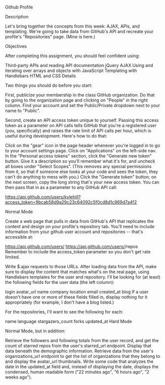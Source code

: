 Github Profile

Description

Let's bring together the concepts from this week: AJAX, APIs, and templating. We're going to take data from GitHub's API and recreate your profile's "Repositories" page. (Mine is here.)

Objectives

After completing this assignment, you should feel confident using:

Third-party APIs and reading API documentation
jQuery AJAX
Using and iterating over arrays and objects with JavaScript
Templating with Handlebars
HTML and CSS
Details

Two things you should do before you start:

First, publicize your membership in the class GitHub organization. Do that by going to the organization page and clicking on "People" in the right column. Find your account and set the Public/Private dropdown next to your name to "Public".

Second, create an API access token unique to yourself. Passing this access token as a parameter on API calls tells GitHub that you're a registered user (you, specifically) and raises the rate limit of API calls per hour, which is useful during development. Here's how to do that:

Click on the "gear" icon in the page header whenever you're logged in to go to your account settings page.
Click on "Applications" on the left-side nav.
In the "Personal access tokens" section, click the "Generate new token" button.
Give it a description so you'll remember what it's for, and uncheck all boxes under "Select Scopes". (This removes any special permissions from it, so that if someone else looks at your code and sees the token, they can't do anything to mess with you.)
Click the "Generate token" button; on the next screen, copy the long string that's your new access token.
You can then pass that in as a parameter to any GitHub API call:

https://api.github.com/users/kylehill?access_token=9bcab58d9a29c23c64092c5f0cd8d1c969d7a4f2

Normal Mode

Create a web page that pulls in data from GitHub's API that replicates the content and design on your profile's repository tab. You'll need to include information from your github user account and repositories -- that's accessible at:

https://api.github.com/users/<username>
https://api.github.com/users/<username>/repos
Remember to include the access_token parameter so you don't get rate limited.

Write $.ajax requests to those URLs. After loading data from the API, make sure to display the content that matches what's on the real page, using Handlebars templates for the user and repository. I'll be looking for (at least) the following fields for the user data (the left column):

login
avatar_url
name
company
location
email
created_at
blog
If a user doesn't have one or more of these fields filled in, display nothing for it appropriately (for example, I don't have a blog listed.)

For the repositories, I'll want to see the following for each:

name
language
stargazers_count
forks
updated_at
Hard Mode

Normal Mode, but in addition:

Retrieve the followers and following totals from the user record, and get the count of starred repos from the user's starred_url endpoint. Display that data beneath the demographic information.
Retrieve data from the user's organizations_url endpoint to get the list of organizations that they belong to and display the avatar_url thumbnails.
Write some code that analyzes the date in the updated_at field and, instead of displaying the date, displays the condensed, human readable form ("22 minutes ago", "6 hours ago", "2 weeks ago").
